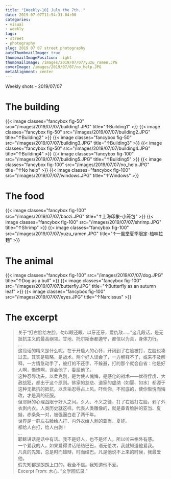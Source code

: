 ```yaml
---
title: "[Weekly-10] July the 7th.."
date: 2019-07-07T11:54:31-04:00
categories:
- visual
- weekly
tags:
- street
- photography
slug: 2019 07 07 street photography
autoThumbnailImage: true
thumbnailImagePosition: right
thumbnailImage: /images/2019/07/07/yuzu_ramen.JPG
coverImage: /images/2019/07/07/no_help.JPG
metaAlignment: center
---
```


Weekly shots - 2019/07/07
<!--more-->
<!-- toc -->

# The building
{{< image classes="fancybox fig-50" src="/images/2019/07/07/building1.JPG"  title="↑Building1" >}}
{{< image classes="fancybox fig-50" src="/images/2019/07/07/building2.JPG"  title="↑Building2" >}}
{{< image classes="fancybox fig-50" src="/images/2019/07/07/building3.JPG"  title="↑Building3" >}}
{{< image classes="fancybox fig-50" src="/images/2019/07/07/building4.JPG"  title="↑Building4" >}}
{{< image classes="fancybox fig-100" src="/images/2019/07/07/building5.JPG"  title="↑Building5" >}}
{{< image classes="fancybox fig-100" src="/images/2019/07/07/no_help.JPG"  title="↑No help" >}}
{{< image classes="fancybox fig-100" src="/images/2019/07/07/windows.JPG"  title="↑Windows" >}}

# The food 
{{< image classes="fancybox fig-100" src="/images/2019/07/07/baozi.JPG"  title="↑上海印象-小笼包" >}}
{{< image classes="fancybox fig-100" src="/images/2019/07/07/shrimp.JPG"  title="↑Shrimp" >}}
{{< image classes="fancybox fig-100" src="/images/2019/07/07/yuzu_ramen.JPG"  title="↑一風堂夏季限定-柚味拉麵" >}}

# The animal
{{< image classes="fancybox fig-100" src="/images/2019/07/07/dog.JPG"  title="↑Dog as a bull" >}}
{{< image classes="fancybox fig-100" src="/images/2019/07/07/butterfly.JPG"  title="↑Butterfly as an autumn leaf" >}}
{{< image classes="fancybox fig-100" src="/images/2019/07/07/eyes.JPG"  title="↑Narcissus" >}}

# The excerpt
>关于“打右脸给左脸，勿以眼还眼、以牙还牙，爱仇敌……”这几段话，是无抵抗主义的最高纲领。甘地、托尔斯泰都遵守，都信以为真，身体力行。  
...  
这段话的精义是什么呢，在于开启人的心怀，开阔到了右脸被打，左脸也凑过去。其实是韬略，是战术。两个好人误会了，一方解释不了，或来不及解释，一方情急动手了，被打的不还手、不躲避，打的那个就会自省：他是好人啊，惭愧啊，误会他了，委屈他了。  
这种忍辱功夫，以柔克刚，是为使人愧悔，是感化的战术——优待俘虏、大赦战犯，都出于这个原则。佛家的慈悲、道家的虚纳（如婴、如水）都源于这种无抵抗的抵抗，以含垢忍辱占上风。吓倒你，不彻底的，使你惭愧而悔改，才是真的征服。  
但耶稣的心理战限于好人之间。歹人、不义之徒，打了右脸打左脸，剥了外衣剥内衣。人类历史就这样。代表人类雕像的，就是鼻青脸肿的亚当、夏娃，赤条条一对，被强逼白走了两千年。  
世界是一群左右脸给人打、内外衣给人剥的亚当、夏娃。  
都给人白打，给人白剥！  
...  
耶稣讲话是话中有话。我不是好人，也不是坏人，所以听来格外有感。  
一个爱我的人，如果爱得讲话结结巴巴，语无伦次，我就知道他爱我。  
凡真的先知，总是时而雄辩，时而结巴。凡是他说不上来的时候，我最爱他。  
假先知都是朗朗上口的。我全不信。我知道他不爱。  
Excerpt From: 木心. “文学回忆录.” 
